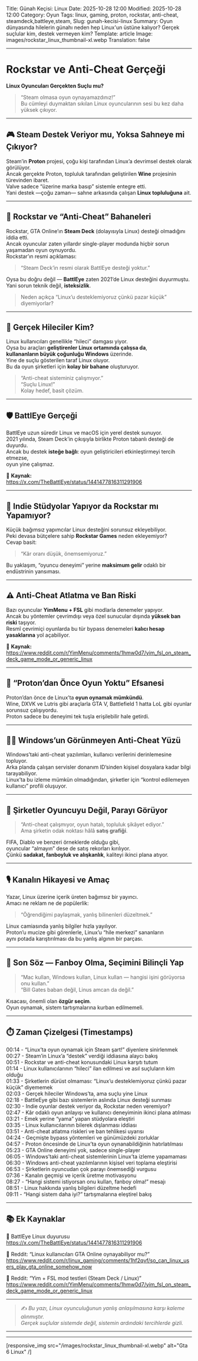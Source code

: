 Title: Günah Keçisi: Linux
Date: 2025-10-28 12:00
Modified: 2025-10-28 12:00
Category: Oyun
Tags: linux, gaming, proton, rockstar, anti-cheat, steamdeck,battleye,steam,
Slug: gunah-kecisi-linux
Summary: Oyun dünyasında hilelerin günahı neden hep Linux'un üstüne kalıyor? Gerçek suçlular kim, destek vermeyen kim?
Template: article
Image: images/rockstar_linux_thumbnail-xl.webp
Translation: false

---

# Rockstar ve Anti-Cheat Gerçeği

**Linux Oyuncuları Gerçekten Suçlu mu?**

> “Steam olmasa oyun oynayamazdınız!”  
> Bu cümleyi duymaktan sıkılan Linux oyuncularının sesi bu kez daha yüksek çıkıyor.

---

## 🎮 Steam Destek Veriyor mu, Yoksa Sahneye mi Çıkıyor?

Steam’in **Proton** projesi, çoğu kişi tarafından Linux’a devrimsel destek olarak görülüyor.  
Ancak gerçekte Proton, topluluk tarafından geliştirilen **Wine** projesinin türevinden ibaret.  
Valve sadece “üzerine marka basıp” sistemle entegre etti.  
Yani destek —çoğu zaman— sahne arkasında çalışan **Linux topluluğuna** ait.

---

## 🧨 Rockstar ve “Anti-Cheat” Bahaneleri

Rockstar, GTA Online’ın **Steam Deck** (dolayısıyla Linux) desteği olmadığını iddia etti.  
Ancak oyuncular zaten yıllardır single-player modunda hiçbir sorun yaşamadan oyun oynuyordu.  
Rockstar’ın resmi açıklaması:

> “Steam Deck’in resmi olarak BattlEye desteği yoktur.”

Oysa bu doğru değil — **BattlEye** zaten 2021’de Linux desteğini duyurmuştu.  
Yani sorun teknik değil, **isteksizlik**.

> Neden açıkça “Linux’u desteklemiyoruz çünkü pazar küçük” diyemiyorlar?

---

## 🧩 Gerçek Hileciler Kim?

Linux kullanıcıları genellikle “hileci” damgası yiyor.  
Oysa bu araçları **geliştirenler Linux ortamında çalışsa da**,  
**kullananların büyük çoğunluğu Windows** üzerinde.  
Yine de suçlu gösterilen taraf Linux oluyor.  
Bu da oyun şirketleri için **kolay bir bahane** oluşturuyor.

> “Anti-cheat sisteminiz çalışmıyor.”  
> “Suçlu Linux!”  
> Kolay hedef, basit çözüm.

---

## 🛡️ BattlEye Gerçeği

BattlEye uzun süredir Linux ve macOS için yerel destek sunuyor.  
2021 yılında, Steam Deck’in çıkışıyla birlikte Proton tabanlı desteği de duyurdu.  
Ancak bu destek **isteğe bağlı**: oyun geliştiricileri etkinleştirmeyi tercih etmezse,  
oyun yine çalışmaz.

🔗 **Kaynak:**  
https://x.com/TheBattlEye/status/1441477816311291906

---

## 🧠 Indie Stüdyolar Yapıyor da Rockstar mı Yapamıyor?

Küçük bağımsız yapımcılar Linux desteğini sorunsuz ekleyebiliyor.  
Peki devasa bütçelere sahip **Rockstar Games** neden ekleyemiyor?  
Cevap basit:

> “Kâr oranı düşük, önemsemiyoruz.”

Bu yaklaşım, “oyuncu deneyimi” yerine **maksimum gelir** odaklı bir endüstrinin yansıması.

---

## ⚠️ Anti-Cheat Atlatma ve Ban Riski

Bazı oyuncular **YimMenu + FSL** gibi modlarla denemeler yapıyor.  
Ancak bu yöntemler çevrimdışı veya özel sunucular dışında **yüksek ban riski** taşıyor.  
Resmî çevrimiçi oyunlarda bu tür bypass denemeleri **kalıcı hesap yasaklarına** yol açabiliyor.

🔗 **Kaynak:**  
https://www.reddit.com/r/YimMenu/comments/1hmw0d7/yim_fsl_on_steam_deck_game_mode_or_generic_linux

---

## 🧱 “Proton’dan Önce Oyun Yoktu” Efsanesi

Proton’dan önce de Linux’ta **oyun oynamak mümkündü**.  
Wine, DXVK ve Lutris gibi araçlarla GTA V, Battlefield 1 hatta LoL gibi oyunlar sorunsuz çalışıyordu.  
Proton sadece bu deneyimi tek tuşla erişilebilir hale getirdi.

---

## 🕵️‍♂️ Windows’un Görünmeyen Anti-Cheat Yüzü

Windows’taki anti-cheat yazılımları, kullanıcı verilerini derinlemesine topluyor.  
Arka planda çalışan servisler donanım ID’sinden kişisel dosyalara kadar bilgi tarayabiliyor.  
Linux’ta bu izleme mümkün olmadığından, şirketler için “kontrol edilemeyen kullanıcı” profili oluşuyor.

---

## 💸 Şirketler Oyuncuyu Değil, Parayı Görüyor

> “Anti-cheat çalışmıyor, oyun hatalı, topluluk şikâyet ediyor.”  
> Ama şirketin odak noktası hâlâ **satış grafiği**.

FIFA, Diablo ve benzeri örneklerde olduğu gibi,  
oyuncular “almayın” dese de satış rekorları kırılıyor.  
Çünkü **sadakat, fanboyluk ve alışkanlık**, kaliteyi ikinci plana atıyor.

---

## 🎙️ Kanalın Hikayesi ve Amaç

Yazar, Linux üzerine içerik üreten bağımsız bir yayıncı.  
Amacı ne reklam ne de popülerlik:

> “Öğrendiğimi paylaşmak, yanlış bilinenleri düzeltmek.”

Linux camiasında yanlış bilgiler hızla yayılıyor.  
Proton’u mucize gibi görenlerle, Linux’u “hile merkezi” sananların  
aynı potada karıştırılması da bu yanlış algının bir parçası.

---

## 🧭 Son Söz — Fanboy Olma, Seçimini Bilinçli Yap

> “Mac kullan, Windows kullan, Linux kullan — hangisi işini görüyorsa onu kullan.”  
> “Bill Gates baban değil, Linus amcan da değil.”

Kısacası, önemli olan **özgür seçim**.  
Oyun oynamak, sistem tartışmalarına kurban edilmemeli.

---

## ⏱️ Zaman Çizelgesi (Timestamps)

00:14 - “Linux’ta oyun oynamak için Steam şart!” diyenlere sinirlenmek  
00:27 - Steam’in Linux’a “destek” verdiği iddiasına alaycı bakış  
00:51 - Rockstar ve anti-cheat konusundaki Linux karşıtı tutum  
01:14 - Linux kullanıcılarının “hileci” ilan edilmesi ve asıl suçluların kim olduğu  
01:33 - Şirketlerin dürüst olmaması: “Linux’u desteklemiyoruz çünkü pazar küçük” diyememek  
02:03 - Gerçek hileciler Windows’ta, ama suçlu yine Linux  
02:18 - BattleEye gibi bazı sistemlerin aslında Linux desteği sunması  
02:30 - Indie oyunlar destek veriyor da, Rockstar neden veremiyor?  
02:47 - Kâr odaklı oyun anlayışı ve kullanıcı deneyiminin ikinci plana atılması  
03:21 - Emek yerine “yama” yapan stüdyolara eleştiri  
03:35 - Linux kullanıcılarının bilerek dışlanması iddiası  
03:51 - Anti-cheat atlatma riskleri ve ban tehlikesi uyarısı  
04:24 - Geçmişte bypass yöntemleri ve günümüzdeki zorluklar  
04:57 - Proton öncesinde de Linux’ta oyun oynanabildiğinin hatırlatılması  
05:23 - GTA Online deneyimi yok, sadece single-player  
06:05 - Windows’taki anti-cheat sistemlerinin Linux’ta izleme yapamaması  
06:30 - Windows anti-cheat yazılımlarının kişisel veri toplama eleştirisi  
06:53 - Şirketlerin oyuncudan çok parayı önemsediği vurgusu  
07:36 - Kanalın geçmişi ve içerik üretme motivasyonu  
08:27 - “Hangi sistemi istiyorsan onu kullan, fanboy olma!” mesajı  
08:51 - Linux hakkında yanlış bilgileri düzeltme hedefi  
09:11 - “Hangi sistem daha iyi?” tartışmalarına eleştirel bakış

---

## 📚 Ek Kaynaklar

🔗 BattlEye Linux duyurusu  
https://x.com/TheBattlEye/status/1441477816311291906

🔗 Reddit: “Linux kullanıcıları GTA Online oynayabiliyor mu?”  
https://www.reddit.com/r/linux_gaming/comments/1hf2qvf/so_can_linux_users_play_gta_online_somehow_now

🔗 Reddit: “Yim + FSL mod testleri (Steam Deck / Linux)”  
https://www.reddit.com/r/YimMenu/comments/1hmw0d7/yim_fsl_on_steam_deck_game_mode_or_generic_linux

---

> ✍️ _Bu yazı, Linux oyunculuğunun yanlış anlaşılmasına karşı kaleme alınmıştır._  
> _Gerçek suçlular sistemde değil, sistemin ardındaki tercihlerde gizli._

---

<script type="module" src="https://cdn.jsdelivr.net/npm/@justinribeiro/lite-youtube@1/lite-youtube.min.js"></script>

<lite-youtube videoid="aWFMJT8CXKI"></lite-youtube>

---

[responsive_img src="/images/rockstar_linux_thumbnail-xl.webp" alt="Gta 6 Linux" /]
